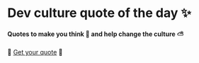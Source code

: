 # Dev culture quote of the day :sparkles:

#### Quotes to make you think :brain: and help change the culture :partly_sunny:

:tada: [Get your quote](https://michaelsp.github.io/DevCulture-quote-of-the-day/) :tada: